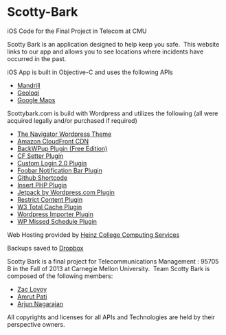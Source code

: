 Scotty-Bark
===========

iOS Code for the Final Project in Telecom at CMU

Scotty Bark is an application designed to help keep you safe.  This website links to our app and allows you to see locations where incidents have occurred in the past.

iOS App is built in Objective-C and uses the following APIs
<ul>
	<li><a href="http://mandrill.com/" target="_blank">Mandrill</a></li>
	<li><a href="https://geoloqi.com/" target="_blank">Geoloqi</a></li>
	<li><a href="https://developers.google.com/maps/" target="_blank">Google Maps</a></li>
</ul>
Scottybark.com is build with Wordpress and utilizes the following (all were acquired legally and/or purchased if required)
<ul>
	<li><a href="http://themeforest.net/item/the-navigator-premium-wp-location-guide-blog/397351" target="_blank">The Navigator Wordpress Theme</a></li>
	<li><a href="http://aws.amazon.com/cloudfront/" target="_blank">Amazon CloudFront CDN</a></li>
	<li><a href="https://marketpress.com/product/backwpup-pro/" target="_blank">BackWPup Plugin (Free Edition)</a></li>
	<li><a href="http://hypertext.net/projects/cfsetter/" target="_blank">CF Setter Plugin</a></li>
	<li><a href="http://extendd.com/plugin/custom-login/" target="_blank">Custom Login 2.0 Plugin</a></li>
	<li><a href="http://themergency.com/foobar-wordpress-plugin/" target="_blank">Foobar Notification Bar Plugin</a></li>
	<li><a href="http://wordpress.org/plugins/github-shortcode/" target="_blank">Github Shortcode</a></li>
	<li><a href="http://www.willmaster.com/software/WPplugins/insert-php-wordpress-plugin.php" target="_blank">Insert PHP Plugin</a></li>
	<li><a href="http://wordpress.org/plugins/jetpack/" target="_blank">Jetpack by Wordpress.com Plugin</a></li>
	<li><a href="http://wordpress.org/plugins/restrict-content/" target="_blank">Restrict Content Plugin</a></li>
	<li><a href="http://www.w3-edge.com/wordpress-plugins/w3-total-cache/" target="_blank">W3 Total Cache Plugin</a></li>
	<li><a href="http://wordpress.org/plugins/wordpress-importer/" target="_blank">Wordpress Importer Plugin</a></li>
	<li><a href="http://slangji.wordpress.com/plugins/wp-missed-schedule/" target="_blank">WP Missed Schedule Plugin</a></li>
</ul>
Web Hosting provided by <a href="http://www.heinz.cmu.edu/faculty-and-staff/computing-services/index.aspx" target="_blank">Heinz College Computing Services</a>

Backups saved to <a href="http://dropbox.com" target="_blank">Dropbox</a>

Scotty Bark is a final project for Telecommunications Management : 95705 B in the Fall of 2013 at Carnegie Mellon University.  Team Scotty Bark is composed of the following members:
<ul>
	<li><a href="mailto:zwl@andrew.cmu.edu">Zac Lovoy</a></li>
	<li><a href="apati@andrew.cmu.edu">Amrut Pati</a></li>
	<li><a href="mailto:avnagara@andrew.cmu.edu">Arjun Nagarajan</a></li>
</ul>
All copyrights and licenses for all APIs and Technologies are held by their perspective owners.
